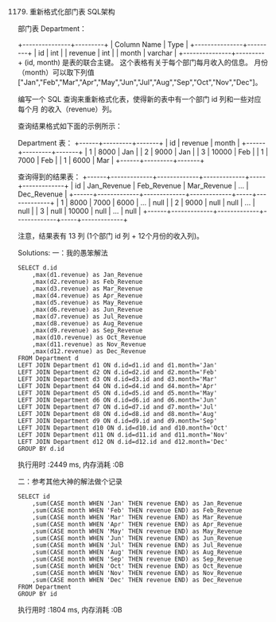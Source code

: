 1179. 重新格式化部门表
SQL架构

部门表 Department：

+---------------+---------+
| Column Name   | Type    |
+---------------+---------+
| id            | int     |
| revenue       | int     |
| month         | varchar |
+---------------+---------+
(id, month) 是表的联合主键。
这个表格有关于每个部门每月收入的信息。
月份（month）可以取下列值 ["Jan","Feb","Mar","Apr","May","Jun","Jul","Aug","Sep","Oct","Nov","Dec"]。

 

编写一个 SQL 查询来重新格式化表，使得新的表中有一个部门 id 列和一些对应 每个月 的收入（revenue）列。

查询结果格式如下面的示例所示：

Department 表：
+------+---------+-------+
| id   | revenue | month |
+------+---------+-------+
| 1    | 8000    | Jan   |
| 2    | 9000    | Jan   |
| 3    | 10000   | Feb   |
| 1    | 7000    | Feb   |
| 1    | 6000    | Mar   |
+------+---------+-------+

查询得到的结果表：
+------+-------------+-------------+-------------+-----+-------------+
| id   | Jan_Revenue | Feb_Revenue | Mar_Revenue | ... | Dec_Revenue |
+------+-------------+-------------+-------------+-----+-------------+
| 1    | 8000        | 7000        | 6000        | ... | null        |
| 2    | 9000        | null        | null        | ... | null        |
| 3    | null        | 10000       | null        | ... | null        |
+------+-------------+-------------+-------------+-----+-------------+

注意，结果表有 13 列 (1个部门 id 列 + 12个月份的收入列)。


Solutions:
一：我的愚笨解法
```
SELECT d.id
    ,max(d1.revenue) as Jan_Revenue
    ,max(d2.revenue) as Feb_Revenue
    ,max(d3.revenue) as Mar_Revenue
    ,max(d4.revenue) as Apr_Revenue
    ,max(d5.revenue) as May_Revenue
    ,max(d6.revenue) as Jun_Revenue
    ,max(d7.revenue) as Jul_Revenue
    ,max(d8.revenue) as Aug_Revenue
    ,max(d9.revenue) as Sep_Revenue
    ,max(d10.revenue) as Oct_Revenue
    ,max(d11.revenue) as Nov_Revenue
    ,max(d12.revenue) as Dec_Revenue
FROM Department d
LEFT JOIN Department d1 ON d.id=d1.id and d1.month='Jan'
LEFT JOIN Department d2 ON d.id=d2.id and d2.month='Feb'
LEFT JOIN Department d3 ON d.id=d3.id and d3.month='Mar'
LEFT JOIN Department d4 ON d.id=d4.id and d4.month='Apr'
LEFT JOIN Department d5 ON d.id=d5.id and d5.month='May'
LEFT JOIN Department d6 ON d.id=d6.id and d6.month='Jun'
LEFT JOIN Department d7 ON d.id=d7.id and d7.month='Jul'
LEFT JOIN Department d8 ON d.id=d8.id and d8.month='Aug'
LEFT JOIN Department d9 ON d.id=d9.id and d9.month='Sep'
LEFT JOIN Department d10 ON d.id=d10.id and d10.month='Oct'
LEFT JOIN Department d11 ON d.id=d11.id and d11.month='Nov'
LEFT JOIN Department d12 ON d.id=d12.id and d12.month='Dec'
GROUP BY d.id
```
执行用时 :2449 ms, 内存消耗 :0B

二：参考其他大神的解法做个记录
```
SELECT id
    ,sum(CASE month WHEN 'Jan' THEN revenue END) as Jan_Revenue
    ,sum(CASE month WHEN 'Feb' THEN revenue END) as Feb_Revenue
    ,sum(CASE month WHEN 'Mar' THEN revenue END) as Mar_Revenue
    ,sum(CASE month WHEN 'Apr' THEN revenue END) as Apr_Revenue
    ,sum(CASE month WHEN 'May' THEN revenue END) as May_Revenue
    ,sum(CASE month WHEN 'Jun' THEN revenue END) as Jun_Revenue
    ,sum(CASE month WHEN 'Jul' THEN revenue END) as Jul_Revenue
    ,sum(CASE month WHEN 'Aug' THEN revenue END) as Aug_Revenue
    ,sum(CASE month WHEN 'Sep' THEN revenue END) as Sep_Revenue
    ,sum(CASE month WHEN 'Oct' THEN revenue END) as Oct_Revenue
    ,sum(CASE month WHEN 'Nov' THEN revenue END) as Nov_Revenue
    ,sum(CASE month WHEN 'Dec' THEN revenue END) as Dec_Revenue
FROM Department 
GROUP BY id
```
执行用时 :1804 ms, 内存消耗 :0B
